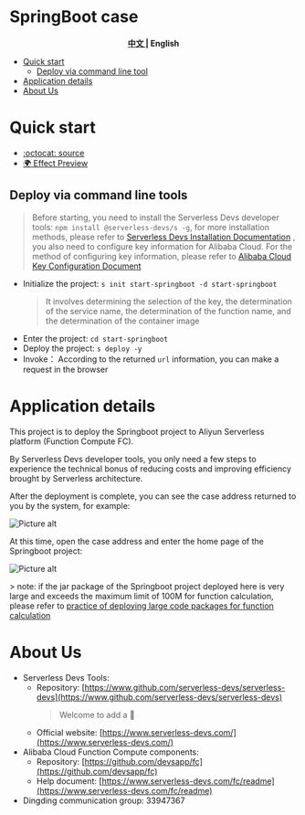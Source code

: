 # SpringBoot case

<toc>

<p align="center"><b> <a href="./readme.md"> 中文 </a> | English </b></p>

- [Quick start](#Quick-start)
    - [Deploy via command line tool](#Deploy-via-command-line-tools)
- [Application details](#Application-details)
- [About Us](#About-Us)

</toc>

# Quick start

- [:octocat: source](https://github.com/devsapp/start-web-framework/tree/master/web-framework/java/springboot/src)
- [:earth_africa: Effect Preview](http://springboot.web-framework.1583208943291465.cn-shenzhen.fc.devsapp.net/)

## Deploy via command line tools

> Before starting, you need to install the Serverless Devs developer tools: `npm install @serverless-devs/s -g`, for more installation methods, please refer to [Serverless Devs Installation Documentation](https://www.serverless-devs.com/serverless-devs/install) , you also need to configure key information for Alibaba Cloud. For the method of configuring key information, please refer to [Alibaba Cloud Key Configuration Document](https://www.serverless-devs.com/fc/config)
- Initialize the project: `s init start-springboot -d start-springboot`
    > It involves determining the selection of the key, the determination of the service name, the determination of the function name, and the determination of the container image
- Enter the project: `cd start-springboot`
- Deploy the project: `s deploy -y`
- Invoke： According to the returned `url` information, you can make a request in the browser

# Application details
This project is to deploy the Springboot project to Aliyun Serverless platform (Function Compute FC).

By Serverless Devs developer tools, you only need a few steps to experience the technical bonus of reducing costs and improving efficiency brought by Serverless architecture.

After the deployment is complete, you can see the case address returned to you by the system, for example:

![Picture alt](https://img.alicdn.com/imgextra/i4/O1CN01Tcewz51vRS4HsahtZ_!!6000000006169-2-tps-2554-918.png)

At this time, open the case address and enter the home page of the Springboot project:

![Picture alt](https://img.alicdn.com/imgextra/i3/O1CN01jLfCaE1amQGuXQI8Q_!!6000000003372-2-tps-2594-1558.png)

&gt; note: if the jar package of the Springboot project deployed here is very large and exceeds the maximum limit of 100M for function calculation, please refer to [practice of deploying large code packages for function calculation](https://github.com/awesome-fc/fc-faq/blob/main/docs/大代码包部署的实践案例.md)


# About Us
- Serverless Devs Tools:
    - Repository: [https://www.github.com/serverless-devs/serverless-devs](https://www.github.com/serverless-devs/serverless-devs)
      > Welcome to add a :star2:
    - Official website: [https://www.serverless-devs.com/](https://www.serverless-devs.com/)
- Alibaba Cloud Function Compute components:
    - Repository: [https://github.com/devsapp/fc](https://github.com/devsapp/fc)
    - Help document: [https://www.serverless-devs.com/fc/readme](https://www.serverless-devs.com/fc/readme)
- Dingding communication group: 33947367